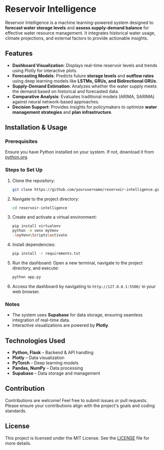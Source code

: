 # Reservoir Intelligence

Reservoir Intelligence is a machine learning-powered system designed to **forecast water storage levels** and **assess supply-demand balance** for effective water resource management. It integrates historical water usage, climate projections, and external factors to provide actionable insights.

## Features

- **Dashboard Visualization**: Displays real-time reservoir levels and trends using Plotly for interactive plots.
- **Forecasting Models**: Predicts future **storage levels** and **outflow rates** using deep learning models like **LSTMs, GRUs, and Bidirectional GRUs**.
- **Supply-Demand Estimation**: Analyzes whether the water supply meets the demand based on historical and forecasted data.
- **Comparative Analysis**: Evaluates traditional models (ARIMA, SARIMA) against neural network-based approaches.
- **Decision Support**: Provides insights for policymakers to optimize **water management strategies** and **plan infrastructure**.

## Installation & Usage

### Prerequisites
Ensure you have Python installed on your system. If not, download it from [python.org](https://www.python.org/downloads/).

### Steps to Set Up

1. Clone the repository:
   ```bash
   git clone https://github.com/yourusername/reservoir-intelligence.git
   ```

2. Navigate to the project directory:
   ```bash
   cd reservoir-intelligence
   ```

3. Create and activate a virtual environment:
   ```bash
   pip install virtualenv
   python -m venv myVenv
   .\myVenv\Scripts\activate
   ```

4. Install dependencies:
   ```bash
   pip install -r requirements.txt
   ```

5. Run the dashboard:
   Open a new terminal, navigate to the project directory, and execute:
   ```bash
   python app.py
   ```

6. Access the dashboard by navigating to `http://127.0.0.1:5500/` in your web browser.

### Notes
- The system uses **Supabase** for data storage, ensuring seamless integration of real-time data.
- Interactive visualizations are powered by **Plotly**.

## Technologies Used

- **Python, Flask** – Backend & API handling
- **Plotly** – Data visualization
- **PyTorch** – Deep learning models
- **Pandas, NumPy** – Data processing
- **Supabase** – Data storage and management

## Contribution

Contributions are welcome! Feel free to submit issues or pull requests. Please ensure your contributions align with the project's goals and coding standards.

## License

This project is licensed under the MIT License. See the [LICENSE](LICENSE) file for more details.

